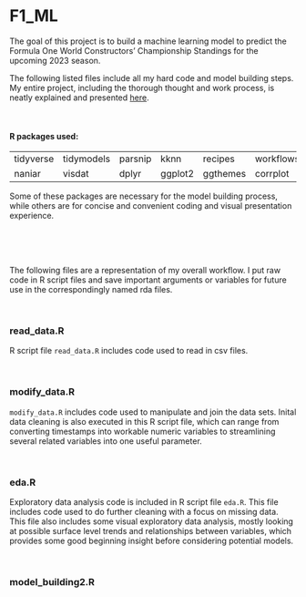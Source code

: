 # F1_ML
The goal of this project is to build a machine learning model to predict the Formula One World Constructors’ Championship Standings for the upcoming 2023 season.


The following listed files include all my hard code and model building steps. My entire project, including the thorough thought and work process, is neatly explained and presented [here](https://liang-sarah.github.io/F1_ML).

<br />

#### R packages used:
<table border = "0">
  <tr>
    <td>tidyverse</td> <td>tidymodels</td> <td>parsnip</td> <td>kknn</td> <td>recipes</td> <td>workflows</td> <td>glmnet</td> <td>magrittr</td><td>ranger</td>
  </tr>
  <tr>
    <td>naniar</td> <td>visdat</td> <td>dplyr</td> <td>ggplot2</td> <td>ggthemes</td> <td>corrplot</td>
    <td>vip</td> <td>themis</td> <td>kableExtra</td> <td>ISLR</td>
  </tr>
</table>

Some of these packages are necessary for the model building process, while others are for concise and convenient coding and visual presentation experience. <br />

<br />
<br />
<br />

The following files are a representation of my overall workflow. I put raw code in R script files and save important arguments or variables for future use in the correspondingly named rda files.

<br />

### read_data.R
R script file `read_data.R` includes code used to read in csv files.

<br />

### modify_data.R
`modify_data.R` includes code used to manipulate and join the data sets. Inital data cleaning is also executed in this R script file, which can range from converting timestamps into workable numeric variables to streamlining several related variables into one useful parameter.

<br />


### eda.R
Exploratory data analysis code is included in R script file `eda.R`. This file includes code used to do further cleaning with a focus on missing data. This file also includes some visual exploratory data analysis, mostly looking at possible surface level trends and relationships between variables, which provides some good beginning insight before considering potential models.

<br />

### model_building2.R


<br />
